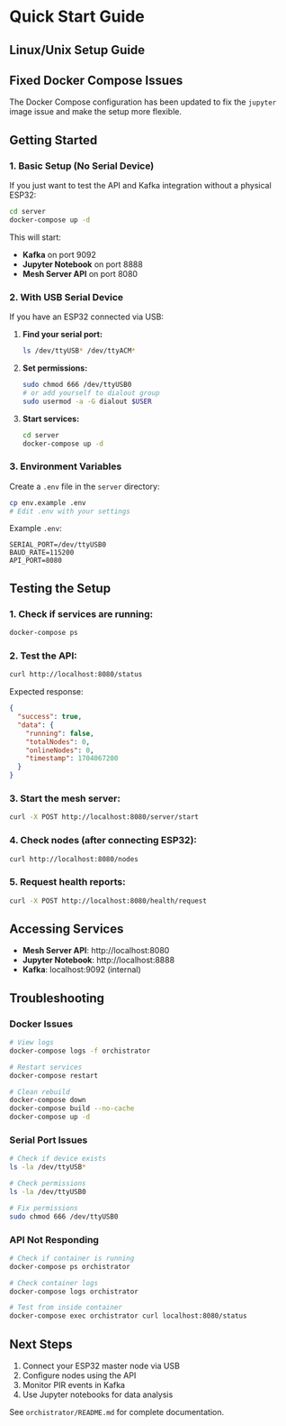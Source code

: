 # Quick Start Guide

## Linux/Unix Setup Guide

## Fixed Docker Compose Issues

The Docker Compose configuration has been updated to fix the `jupyter` image issue and make the setup more flexible.

## Getting Started

### 1. Basic Setup (No Serial Device)

If you just want to test the API and Kafka integration without a physical ESP32:

```bash
cd server
docker-compose up -d
```

This will start:
- **Kafka** on port 9092
- **Jupyter Notebook** on port 8888
- **Mesh Server API** on port 8080

### 2. With USB Serial Device

If you have an ESP32 connected via USB:

1. **Find your serial port:**
   ```bash
   ls /dev/ttyUSB* /dev/ttyACM*
   ```

2. **Set permissions:**
   ```bash
   sudo chmod 666 /dev/ttyUSB0
   # or add yourself to dialout group
   sudo usermod -a -G dialout $USER
   ```

3. **Start services:**
   ```bash
   cd server
   docker-compose up -d
   ```

### 3. Environment Variables

Create a `.env` file in the `server` directory:
```bash
cp env.example .env
# Edit .env with your settings
```

Example `.env`:
```
SERIAL_PORT=/dev/ttyUSB0
BAUD_RATE=115200
API_PORT=8080
```

## Testing the Setup

### 1. Check if services are running:
```bash
docker-compose ps
```

### 2. Test the API:
```bash
curl http://localhost:8080/status
```

Expected response:
```json
{
  "success": true,
  "data": {
    "running": false,
    "totalNodes": 0,
    "onlineNodes": 0,
    "timestamp": 1704067200
  }
}
```

### 3. Start the mesh server:
```bash
curl -X POST http://localhost:8080/server/start
```

### 4. Check nodes (after connecting ESP32):
```bash
curl http://localhost:8080/nodes
```

### 5. Request health reports:
```bash
curl -X POST http://localhost:8080/health/request
```

## Accessing Services

- **Mesh Server API**: http://localhost:8080
- **Jupyter Notebook**: http://localhost:8888
- **Kafka**: localhost:9092 (internal)

## Troubleshooting

### Docker Issues
```bash
# View logs
docker-compose logs -f orchistrator

# Restart services
docker-compose restart

# Clean rebuild
docker-compose down
docker-compose build --no-cache
docker-compose up -d
```

### Serial Port Issues
```bash
# Check if device exists
ls -la /dev/ttyUSB*

# Check permissions
ls -la /dev/ttyUSB0

# Fix permissions
sudo chmod 666 /dev/ttyUSB0
```

### API Not Responding
```bash
# Check if container is running
docker-compose ps orchistrator

# Check container logs
docker-compose logs orchistrator

# Test from inside container
docker-compose exec orchistrator curl localhost:8080/status
```

## Next Steps

1. Connect your ESP32 master node via USB
2. Configure nodes using the API
3. Monitor PIR events in Kafka
4. Use Jupyter notebooks for data analysis

See `orchistrator/README.md` for complete documentation.
